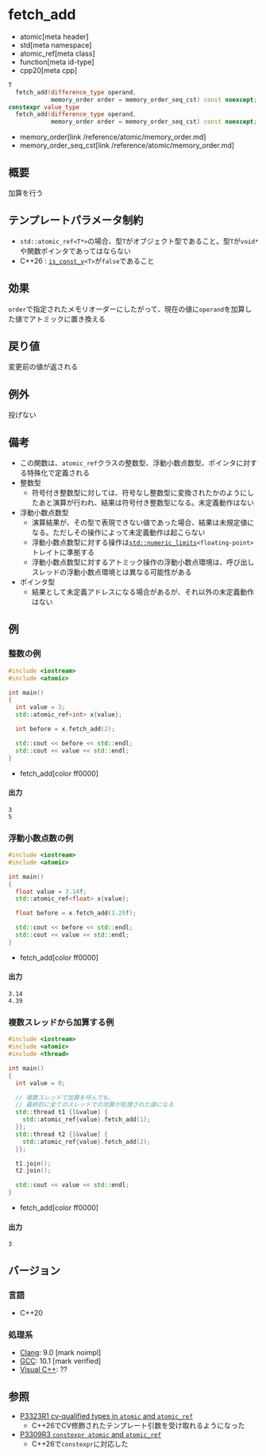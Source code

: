 # fetch_add
* atomic[meta header]
* std[meta namespace]
* atomic_ref[meta class]
* function[meta id-type]
* cpp20[meta cpp]

```cpp
T
  fetch_add(difference_type operand,
            memory_order order = memory_order_seq_cst) const noexcept; // (1) C++20
constexpr value_type
  fetch_add(difference_type operand,
            memory_order order = memory_order_seq_cst) const noexcept; // (1) C++26
```
* memory_order[link /reference/atomic/memory_order.md]
* memory_order_seq_cst[link /reference/atomic/memory_order.md]

## 概要
加算を行う


## テンプレートパラメータ制約
- `std::atomic_ref<T*>`の場合、型`T`がオブジェクト型であること。型`T`が`void*`や関数ポインタであってはならない
- C++26 : [`is_const_v`](/reference/type_traits/is_const.md)`<T>`が`false`であること


## 効果
`order`で指定されたメモリオーダーにしたがって、現在の値に`operand`を加算した値でアトミックに置き換える


## 戻り値
変更前の値が返される


## 例外
投げない


## 備考
- この関数は、`atomic_ref`クラスの整数型、浮動小数点数型、ポインタに対する特殊化で定義される
- 整数型
    - 符号付き整数型に対しては、符号なし整数型に変換されたかのようにしたあと演算が行われ、結果は符号付き整数型になる。未定義動作はない
- 浮動小数点数型
    - 演算結果が、その型で表現できない値であった場合、結果は未規定値になる。ただしその操作によって未定義動作は起こらない
    - 浮動小数点数型に対する操作は[`std::numeric_limits`](/reference/limits/numeric_limits.md)`<floating-point>`トレイトに準拠する
    - 浮動小数点数型に対するアトミック操作の浮動小数点環境は、呼び出しスレッドの浮動小数点環境とは異なる可能性がある
- ポインタ型
    - 結果として未定義アドレスになる場合があるが、それ以外の未定義動作はない


## 例
### 整数の例
```cpp example
#include <iostream>
#include <atomic>

int main()
{
  int value = 3;
  std::atomic_ref<int> x{value};

  int before = x.fetch_add(2);

  std::cout << before << std::endl;
  std::cout << value << std::endl;
}
```
* fetch_add[color ff0000]


#### 出力
```
3
5
```

### 浮動小数点数の例
```cpp example
#include <iostream>
#include <atomic>

int main()
{
  float value = 3.14f;
  std::atomic_ref<float> x{value};

  float before = x.fetch_add(1.25f);

  std::cout << before << std::endl;
  std::cout << value << std::endl;
}
```
* fetch_add[color ff0000]

#### 出力
```
3.14
4.39
```

### 複数スレッドから加算する例
```cpp example
#include <iostream>
#include <atomic>
#include <thread>

int main()
{
  int value = 0;

  // 複数スレッドで加算を呼んでも、
  // 最終的に全てのスレッドでの加算が処理された値になる
  std::thread t1 {[&value] {
    std::atomic_ref{value}.fetch_add(1);
  }};
  std::thread t2 {[&value] {
    std::atomic_ref{value}.fetch_add(2);
  }};

  t1.join();
  t2.join();

  std::cout << value << std::endl;
}
```
* fetch_add[color ff0000]

#### 出力
```
3
```

## バージョン
### 言語
- C++20

### 処理系
- [Clang](/implementation.md#clang): 9.0 [mark noimpl]
- [GCC](/implementation.md#gcc): 10.1 [mark verified]
- [Visual C++](/implementation.md#visual_cpp): ??


## 参照
- [P3323R1 cv-qualified types in `atomic` and `atomic_ref`](https://open-std.org/jtc1/sc22/wg21/docs/papers/2024/p3323r1.html)
    - C++26でCV修飾されたテンプレート引数を受け取れるようになった
- [P3309R3 `constexpr atomic` and `atomic_ref`](https://open-std.org/jtc1/sc22/wg21/docs/papers/2024/p3309r3.html)
    - C++26で`constexpr`に対応した
